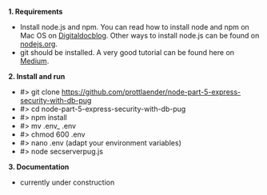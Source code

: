 **1. Requirements**
- Install node.js and npm.
You can read how to install node and npm on Mac OS on [Digitaldocblog](https://digitaldocblog.com/singleblog?article=1). Other ways to install node.js can be found on [nodejs.org](https://nodejs.org/en/download/).
- git should be installed. A very good tutorial can be found here on [Medium](https://medium.com/@george.seif94/a-full-tutorial-on-how-to-use-github-88466bac7d42).

**2. Install and run**
- #> git clone https://github.com/prottlaender/node-part-5-express-security-with-db-pug
- #> cd node-part-5-express-security-with-db-pug
- #> npm install
- #> mv .env_ .env
- #> chmod 600 .env
- #> nano .env (adapt your environment variables)
- #> node secserverpug.js

**3. Documentation**
- currently under construction
